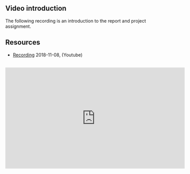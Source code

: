 ## Video introduction
The following recording is an introduction to the report and project assignment.

## Resources
- [Recording](https://youtu.be//FP_N-em26yQ?list=PLSWJPPj5sKmoqjJLHTdNsZPg0yeGMdd11) 2018-11-08, (Youtube)

<br />
<iframe width="560" height="315" src="https://www.youtube.com/embed//FP_N-em26yQ?list=PLSWJPPj5sKmoqjJLHTdNsZPg0yeGMdd11" frameborder="0" allowfullscreen></iframe>